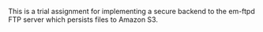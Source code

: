 This is a trial assignment for implementing a secure backend to the em-ftpd FTP server which persists files to Amazon S3.
